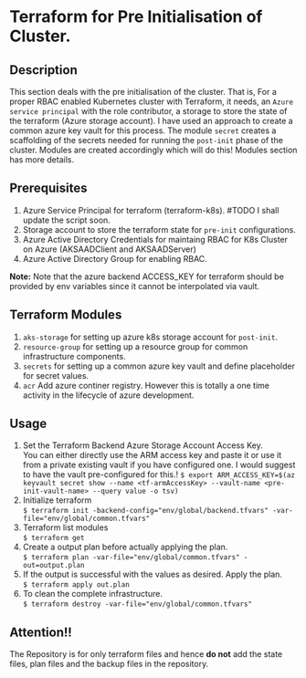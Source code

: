 # Terraform for Pre Initialisation of Cluster.

## Description
This section deals with the pre initialisation of the cluster. That is, For a proper RBAC enabled Kubernetes cluster  with Terraform, it needs, an `Azure service principal` with the role contributor, a storage to store the state of the terraform (Azure storage account). I have used an approach to create a common azure key vault for this process. The module `secret` creates a scaffolding of the secrets  needed for running the `post-init` phase of the cluster. Modules are created accordingly which will do this! Modules section has more details.

## Prerequisites
1. Azure Service Principal for terraform (terraform-k8s). #TODO I shall update the script soon.
2. Storage account to store the terraform state for `pre-init` configurations.
3. Azure Active Directory Credentials for maintaing RBAC for K8s Cluster on Azure (AKSAADClient and AKSAADServer)
4. Azure Active Directory Group for enabling RBAC.

**Note:** Note that the azure backend ACCESS_KEY for terraform should be provided by env variables since it cannot be interpolated via vault.


## Terraform Modules
1. `aks-storage` for setting up azure k8s storage account for `post-init`.
2. `resource-group` for setting up a resource group for common infrastructure components.
3. `secrets` for setting up a common azure key vault and define placeholder for secret values.
4. `acr` Add azure continer registry. However this is totally a one time activity in the lifecycle of azure development.

## Usage
1. Set the Terraform Backend Azure Storage Account Access Key. \
You can either directly use the ARM access key and paste it or use it from a private existing vault if you have configured one. I would suggest to have the vault pre-configured for this.!
``$ export ARM_ACCESS_KEY=$(az keyvault secret show --name <tf-armAccessKey> --vault-name <pre-init-vault-name> --query value -o tsv)``
2. Initialize terraform \
``$ terraform init -backend-config="env/global/backend.tfvars" -var-file="env/global/common.tfvars"``
3. Terraform list modules \
``$ terraform get``
4. Create a output plan before actually applying the plan. \
``$ terraform plan -var-file="env/global/common.tfvars" -out=output.plan``
5. If the output is successful with the values as desired. Apply the plan. \
``$ terraform apply out.plan``
6. To clean the complete infrastructure. \
``$ terraform destroy -var-file="env/global/common.tfvars"``

## Attention!!
The Repository is for only terraform files and hence **do not** add the state files, plan files and the backup files in the repository.


